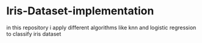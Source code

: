 # Iris-Dataset-implementation
in this repository i apply different algorithms like knn and logistic regression to classify iris dataset
